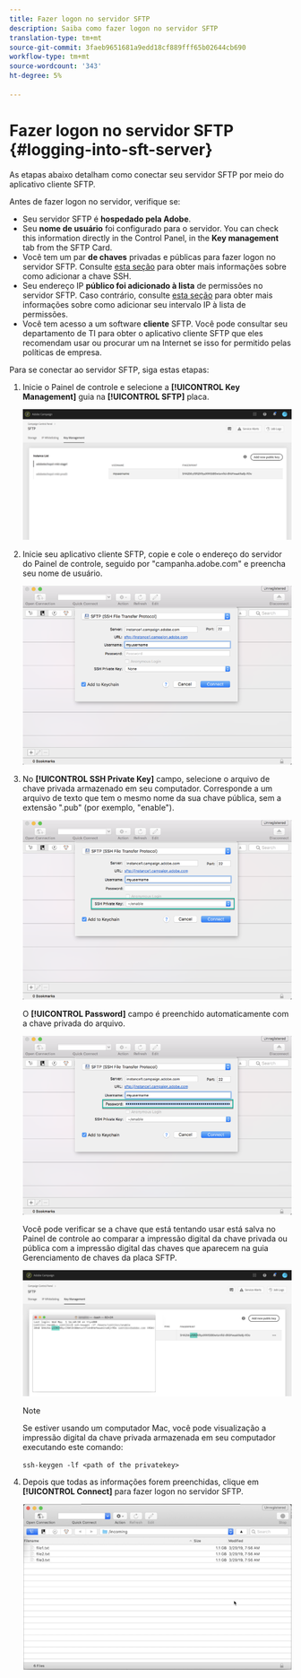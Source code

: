 ```yaml
---
title: Fazer logon no servidor SFTP
description: Saiba como fazer logon no servidor SFTP
translation-type: tm+mt
source-git-commit: 3faeb9651681a9edd18cf889fff65b02644cb690
workflow-type: tm+mt
source-wordcount: '343'
ht-degree: 5%

---
```



# Fazer logon no servidor SFTP {#logging-into-sft-server}

As etapas abaixo detalham como conectar seu servidor SFTP por meio do aplicativo cliente SFTP.

Antes de fazer logon no servidor, verifique se:

* Seu servidor SFTP é **hospedado pela Adobe**.
* Seu **nome de usuário** foi configurado para o servidor. You can check this information directly in the Control Panel, in the **Key management** tab from the SFTP Card.
* Você tem um par **de chaves** privadas e públicas para fazer logon no servidor SFTP. Consulte [esta seção](../../sftp/using/key-management.md) para obter mais informações sobre como adicionar a chave SSH.
* Seu endereço IP **público foi adicionado à lista** de permissões no servidor SFTP. Caso contrário, consulte [esta seção](../../sftp/using/ip-range-whitelisting.md) para obter mais informações sobre como adicionar seu intervalo IP à lista de permissões.
* Você tem acesso a um software **cliente** SFTP. Você pode consultar seu departamento de TI para obter o aplicativo cliente SFTP que eles recomendam usar ou procurar um na Internet se isso for permitido pelas políticas de empresa.

Para se conectar ao servidor SFTP, siga estas etapas:

1. Inicie o Painel de controle e selecione a **[!UICONTROL Key Management]** guia na **[!UICONTROL SFTP]** placa.

   ![](assets/sftp_card.png)

1. Inicie seu aplicativo cliente SFTP, copie e cole o endereço do servidor do Painel de controle, seguido por &quot;campanha.adobe.com&quot; e preencha seu nome de usuário.

   ![](assets/do-not-localize/connect1.png)

1. No **[!UICONTROL SSH Private Key]** campo, selecione o arquivo de chave privada armazenado em seu computador. Corresponde a um arquivo de texto que tem o mesmo nome da sua chave pública, sem a extensão &quot;.pub&quot; (por exemplo, &quot;enable&quot;).

   ![](assets/do-not-localize/connect2.png)

   O **[!UICONTROL Password]** campo é preenchido automaticamente com a chave privada do arquivo.

   ![](assets/do-not-localize/connect3.png)

   Você pode verificar se a chave que está tentando usar está salva no Painel de controle ao comparar a impressão digital da chave privada ou pública com a impressão digital das chaves que aparecem na guia Gerenciamento de chaves da placa SFTP.

   ![](assets/fingerprint_compare.png)

   >[!NOTE]
   >
   >Se estiver usando um computador Mac, você pode visualização a impressão digital da chave privada armazenada em seu computador executando este comando:
   >
   >`ssh-keygen -lf <path of the privatekey>`

1. Depois que todas as informações forem preenchidas, clique em **[!UICONTROL Connect]** para fazer logon no servidor SFTP.

   ![](assets/do-not-localize/sftpconnected.png)
